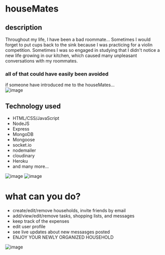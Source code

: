 # houseMates

## description
Throughout my life, I have been a bad roommate... Sometimes I would forget to put cups back to the sink because I was practicing for a violin competition.  Sometimes I was so engaged in studying that I didn't notice a new life growing in our kitchen, which caused many unpleasant conversations with my roommates.

### all of that could have easily been avoided
if someone have introduced me to the houseMates...  
![image](https://i.imgur.com/vanKp8d.png)
  
## Technology used
* HTML/CSS/JavaScript
* NodeJS
* Express
* MongoDB
* Mongoose
* socket.io
* nodemailer
* cloudinary
* Heroku
* and many more...

![image](https://i.imgur.com/evLK1AZ.png)
![image](https://i.imgur.com/c0AWc13.png)

# what can you do? 
* create/edit/remove households, invite friends by email
* add/view/edit/remove tasks, shopping lists, and messages
* keep track of the expenses
* edit user profile
* see live updates about new messasges posted
* ENJOY YOUR NEWLY ORGANIZED HOUSEHOLD

![image](https://imgur.com/5tfm8cQ.png)
